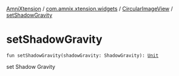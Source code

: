 [AmniXtension](../../index.md) / [com.amnix.xtension.widgets](../index.md) / [CircularImageView](index.md) / [setShadowGravity](./set-shadow-gravity.md)

# setShadowGravity

`fun setShadowGravity(shadowGravity: ShadowGravity): `[`Unit`](https://kotlinlang.org/api/latest/jvm/stdlib/kotlin/-unit/index.html)

set Shadow Gravity


